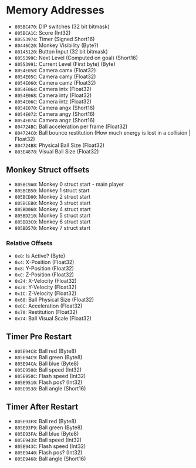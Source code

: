 Memory Addresses
================

- `805BC470`: DIP switches (32 bit bitmask)
- `805BCA1C`: Score (Int32)
- `80553974`: Timer (Signed Short16)
- `80446C20`: Monkey Visibility (Byte?)
- `80145120`: Button Input (32 bit bitmask)
- `8055399C`: Next Level (Computed on goal) (Short16)
- `80553991`: Current Level (First byte) (Byte)
- `8054E058`: Camera camx (Float32)
- `8054E05C`: Camera camy (Float32)
- `8054E060`: Camera camz (Float32)
- `8054E064`: Camera intx (Float32)
- `8054E068`: Camera inty (Float32)
- `8054E06C`: Camera intz (Float32)
- `8054E070`: Camera angx (Short16)
- `8054E072`: Camera angy (Short16)
- `8054E074`: Camera angz (Short16)
- `804724BC`: Ball acceleration per frame (Float32)
- `804724C0`: Ball bounce restitution (How much energy is lost in a collision | Float32)
- `804724B8`: Physical Ball Size (Float32)
- `803E4878`: Visual Ball Size (Float32)

## Monkey Struct offsets

- `805BC9A0`: Monkey 0 struct start - main player
- `805BCB50`: Monkey 1 struct start
- `805BCD00`: Monkey 2 struct start
- `805BCEB0`: Monkey 3 struct start
- `805BD060`: Monkey 4 struct start
- `805BD210`: Monkey 5 struct start
- `805BD3C0`: Monkey 6 struct start
- `805BD570`: Monkey 7 struct start

### Relative Offsets

- `0x0`: Is Active? (Byte)
- `0x4`: X-Position (Float32)
- `0x8`: Y-Position (Float32)
- `0xC`: Z-Position (Float32)
- `0x24`: X-Velocity (Float32)
- `0x20`: Y-Velocity (Float32)
- `0x1C`: Z-Velocity (Float32)
- `0x68`: Ball Physical Size (Float32)
- `0x6C`: Acceleration (Float32)
- `0x70`: Restitution (Float32)
- `0x74`: Ball Visual Scale (Float32)

## Timer Pre Restart

- `805E94C8`: Ball red (Byte8)
- `805E94C9`: Ball green (Byte8)
- `805E94CA`: Ball blue (Byte8)
- `805E9508`: Ball speed (Int32)
- `805E950C`: Flash speed (Int32)
- `805E9510`: Flash pos? (Int32)
- `805E9538`: Ball angle (Short16)

## Timer After Restart

- `805E93F8`: Ball red (Byte8)
- `805E93F9`: Ball green (Byte8)
- `805E93FA`: Ball blue (Byte8)
- `805E9438`: Ball speed (Int32)
- `805E943C`: Flash speed (Int32)
- `805E9440`: Flash pos? (Int32)
- `805E9468`: Ball angle (Short16)

